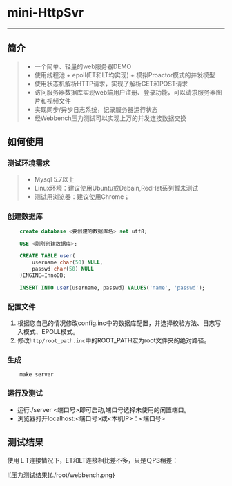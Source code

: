 # mini-HttpSvr 
---
## 简介
> * 一个简单、轻量的web服务器DEMO 
> * 使用线程池 + epoll(ET和LT均实现) + 模拟Proactor模式的并发模型
> * 使用状态机解析HTTP请求，实现了解析GET和POST请求
> * 访问服务器数据库实现web端用户注册、登录功能，可以请求服务器图片和视频文件
> * 实现同步/异步日志系统，记录服务器运行状态
> * 经Webbench压力测试可以实现上万的并发连接数据交换

## 如何使用

### 测试环境需求
> * Mysql 5.7以上
> * Linux环境：建议使用Ubuntu或Debain,RedHat系列暂未测试
> * 测试用浏览器：建议使用Chrome；

### 创建数据库

```Sql
    create database <要创建的数据库名> set utf8;

    USE <刚刚创建数据库>;

    CREATE TABLE user(
        username char(50) NULL,
        passwd char(50) NULL
    )ENGINE=InnoDB;

    INSERT INTO user(username, passwd) VALUES('name', 'passwd');
```

### 配置文件
1. 根据您自己的情况修改config.inc中的数据库配置，并选择校验方法、日志写入模式、EPOLL模式。
2. 修改`http/root_path.inc`中的ROOT_PATH宏为root文件夹的绝对路径。

### 生成
        make server

### 运行及测试
* 运行./server <端口号>即可启动,端口号选择未使用的闲置端口。
* 浏览器打开localhost:<端口号>或<本机IP>：<端口号>

## 测试结果

使用ＬT连接情况下，ET和LT连接相比差不多，只是ＱPS稍差：

![压力测试结果]{./root/webbench.png}









